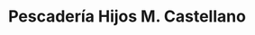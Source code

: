 ---
title: "Pescadería Hijos M. Castellano"
url: /atarfe/pescaderia-hijos-m-castellano/
shop: Fisch
---